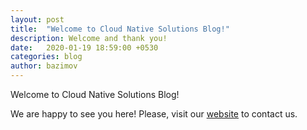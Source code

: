 ```yaml
---
layout: post
title:  "Welcome to Cloud Native Solutions Blog!"
description: Welcome and thank you!
date:   2020-01-19 18:59:00 +0530
categories: blog
author: bazimov
---
```

Welcome to Cloud Native Solutions Blog!

We are happy to see you here! Please, visit our [website](https://www.cnativesolutions.com/) to contact us.

